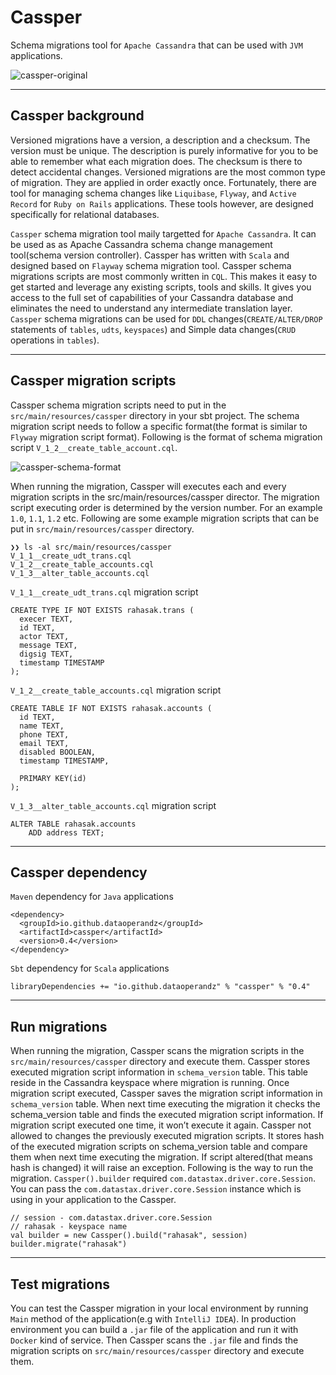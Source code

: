 # Cassper

Schema migrations tool for `Apache Cassandra` that can be used with `JVM` applications.

![cassper-original](https://user-images.githubusercontent.com/65799952/82756510-53b45980-9df8-11ea-9e9c-215639d6e0b1.png)

---

## Cassper background

Versioned migrations have a version, a description and a checksum. The version must be unique. The description is purely informative for you to be able to remember what each migration does. The checksum is there to detect accidental changes. Versioned migrations are the most common type of migration. They are applied in order exactly once. Fortunately, there are tool for managing schema changes like `Liquibase`, `Flyway`, and `Active Record` for `Ruby on Rails` applications. These tools however, are designed specifically for relational databases.

`Cassper` schema migration tool maily targetted for `Apache Cassandra`. It can be used as as Apache Cassandra schema change management tool(schema version controller). Cassper has written with `Scala` and designed based on `Flayway` schema migration tool. Cassper schema migrations scripts are most commonly written in `CQL`. This makes it easy to get started and leverage any existing scripts, tools and skills. It gives you access to the full set of capabilities of your Cassandra database and eliminates the need to understand any intermediate translation layer. `Cassper` schema migrations can be used for `DDL` changes(`CREATE/ALTER/DROP` statements of `tables`, `udts`, `keyspaces`) and Simple data changes(`CRUD` operations in `tables`).

---

## Cassper migration scripts

Cassper schema migration scripts need to put in the `src/main/resources/cassper` directory in your sbt project. The schema migration script needs to follow a specific format(the format is similar to `Flyway` migration script format). Following is the format of schema migration script `V_1_2__create_table_account.cql`.

![cassper-schema-format](https://user-images.githubusercontent.com/2450752/83220095-1295af80-a140-11ea-82d2-05fc2f333cab.png)

When running the migration, Cassper will executes each and every migration scripts in the src/main/resources/cassper director. The migration script executing order is determined by the version number. For an example `1.0`, `1.1`, `1.2` etc. Following are some example migration scripts that can be put in `src/main/resources/cassper` directory.

```
❯❯ ls -al src/main/resources/cassper
V_1_1__create_udt_trans.cql
V_1_2__create_table_accounts.cql
V_1_3__alter_table_accounts.cql
```

`V_1_1__create_udt_trans.cql` migration script

```
CREATE TYPE IF NOT EXISTS rahasak.trans (
  execer TEXT,
  id TEXT,
  actor TEXT,
  message TEXT,
  digsig TEXT,
  timestamp TIMESTAMP
);
```

`V_1_2__create_table_accounts.cql` migration script

```
CREATE TABLE IF NOT EXISTS rahasak.accounts (
  id TEXT,
  name TEXT,
  phone TEXT,
  email TEXT,
  disabled BOOLEAN,
  timestamp TIMESTAMP,

  PRIMARY KEY(id)
);
```

`V_1_3__alter_table_accounts.cql` migration script

```
ALTER TABLE rahasak.accounts
    ADD address TEXT;
```

---

## Cassper dependency

`Maven` dependency for `Java` applications

```
<dependency>
  <groupId>io.github.dataoperandz</groupId>
  <artifactId>cassper</artifactId>
  <version>0.4</version>
</dependency>
```

`Sbt` dependency for `Scala` applications

```
libraryDependencies += "io.github.dataoperandz" % "cassper" % "0.4"
```

---

## Run migrations

When running the migration, Cassper scans the migration scripts in the `src/main/resources/cassper` directory and execute them. Cassper stores executed migration script information in `schema_version` table. This table reside in the Cassandra keyspace where migration is running. Once migration script executed, Cassper saves the migration script information in `schema_version` table. When next time executing the migration it checks the schema_version table and finds the executed migration script information. If migration script executed one time, it won’t execute it again. Cassper not allowed to changes the previously executed migration scripts. It stores hash of the executed migration scripts on schema_version table and compare them when next time executing the migration. If script altered(that means hash is changed) it will raise an exception. Following is the way to run the migration. `Cassper().builder` required `com.datastax.driver.core.Session`. You can pass the `com.datastax.driver.core.Session` instance which is using in your application to the Cassper.

```
// session - com.datastax.driver.core.Session
// rahasak - keyspace name
val builder = new Cassper().build("rahasak", session)
builder.migrate("rahasak")
```

---

## Test migrations

You can test the Cassper migration in your local environment by running `Main` method of the application(e.g with `IntelliJ IDEA`). In production environment you can build a `.jar` file of the application and run it with `Docker` kind of service. Then Cassper scans the `.jar` file and finds the migration scripts on `src/main/resources/cassper` directory and execute them.
